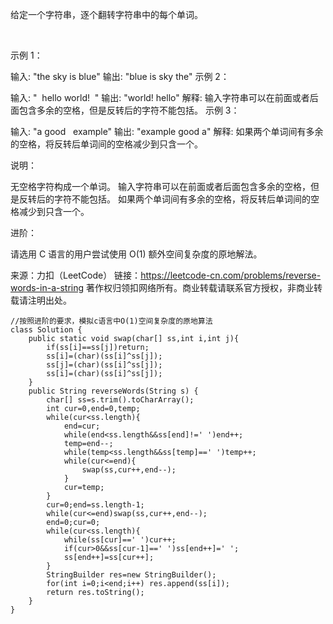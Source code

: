 给定一个字符串，逐个翻转字符串中的每个单词。

 

示例 1：

输入: "the sky is blue"
输出: "blue is sky the"
示例 2：

输入: "  hello world!  "
输出: "world! hello"
解释: 输入字符串可以在前面或者后面包含多余的空格，但是反转后的字符不能包括。
示例 3：

输入: "a good   example"
输出: "example good a"
解释: 如果两个单词间有多余的空格，将反转后单词间的空格减少到只含一个。
 

说明：

无空格字符构成一个单词。
输入字符串可以在前面或者后面包含多余的空格，但是反转后的字符不能包括。
如果两个单词间有多余的空格，将反转后单词间的空格减少到只含一个。
 

进阶：

请选用 C 语言的用户尝试使用 O(1) 额外空间复杂度的原地解法。

来源：力扣（LeetCode）
链接：https://leetcode-cn.com/problems/reverse-words-in-a-string
著作权归领扣网络所有。商业转载请联系官方授权，非商业转载请注明出处。

    //按照进阶的要求，模拟c语言中O(1)空间复杂度的原地算法
    class Solution {
        public static void swap(char[] ss,int i,int j){
            if(ss[i]==ss[j])return;
            ss[i]=(char)(ss[i]^ss[j]);
            ss[j]=(char)(ss[i]^ss[j]);
            ss[i]=(char)(ss[i]^ss[j]);
        }
        public String reverseWords(String s) {
            char[] ss=s.trim().toCharArray();
            int cur=0,end=0,temp;
            while(cur<ss.length){
                end=cur;
                while(end<ss.length&&ss[end]!=' ')end++;
                temp=end--;
                while(temp<ss.length&&ss[temp]==' ')temp++;
                while(cur<=end){
                    swap(ss,cur++,end--);
                }
                cur=temp;
            }
            cur=0;end=ss.length-1;
            while(cur<=end)swap(ss,cur++,end--);
            end=0;cur=0;
            while(cur<ss.length){
                while(ss[cur]==' ')cur++;
                if(cur>0&&ss[cur-1]==' ')ss[end++]=' ';
                ss[end++]=ss[cur++];
            }
            StringBuilder res=new StringBuilder();
            for(int i=0;i<end;i++) res.append(ss[i]);
            return res.toString();
        }
    }
